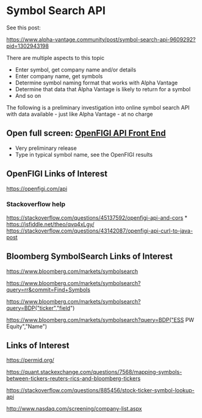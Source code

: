 


# Symbol Search API

See this post:

https://www.alpha-vantage.community/post/symbol-search-api-9609292?pid=1302943198


There are multiple aspects to this topic

* Enter symbol, get company name and/or details
* Enter company name, get symbols
* Determine symbol naming format that works with Alpha Vantage
* Determine that data that Alpha Vantage is likely to return for a symbol
* And so on

The following is a preliminary investigation into online symbol search API with data available - just like Alpha Vantage - at no charge

## Open full screen: [OpenFIGI API Front End]( https://prediqtiv.github.io/alpha-vantage-cookbook/symbol-search/openfigi-api-front-end.html )

* Very preliminary release
* Type in typical symbol name, see the OpenFIGI results



## OpenFIGI Links of Interest

https://openfigi.com/api


### Stackoverflow help

https://stackoverflow.com/questions/45137592/openfigi-api-and-cors
	* https://jsfiddle.net/theo/qvq4xLgy/
https://stackoverflow.com/questions/43142087/openfigi-api-curl-to-java-post


## Bloomberg SymbolSearch Links of Interest

https://www.bloomberg.com/markets/symbolsearch

https://www.bloomberg.com/markets/symbolsearch?query=rr&commit=Find+Symbols

https://www.bloomberg.com/markets/symbolsearch?query=BDP("ticker","field")

https://www.bloomberg.com/markets/symbolsearch?query=BDP("ESS PW Equity","Name")


## Links of Interest

https://permid.org/

https://quant.stackexchange.com/questions/7568/mapping-symbols-between-tickers-reuters-rics-and-bloomberg-tickers

https://stackoverflow.com/questions/885456/stock-ticker-symbol-lookup-api

http://www.nasdaq.com/screening/company-list.aspx